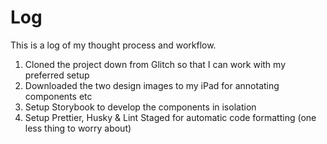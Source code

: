 # Log

This is a log of my thought process and workflow.

1. Cloned the project down from Glitch so that I can work with my preferred setup
1. Downloaded the two design images to my iPad for annotating components etc
1. Setup Storybook to develop the components in isolation
1. Setup Prettier, Husky & Lint Staged for automatic code formatting (one less thing to worry about)

